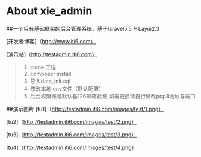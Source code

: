 
# About xie_admin

##一个只有基础框架的后台管理系统，基于laravel5.5 与Layui2.3
>
[开发者博客]（http://www.iti6.com）
>
[演示站]（http://testadmin.iti6.com）
>1. clone 工程
>2. composer install
>3. 导入data_init.sql
>4. 修改本地.env文件（默认配置）
>5. 后台权限账号默认基126邮箱验证,如需更换请自行修改pop3地址与端口


##演示图片
[tu1]（http://testadmin.iti6.com/images/test/1.png）
>
[tu2]（http://testadmin.iti6.com/images/test/2.png）
>
[tu3]（http://testadmin.iti6.com/images/test/3.png）
>
[tu4]（http://testadmin.iti6.com/images/test/4.png）
